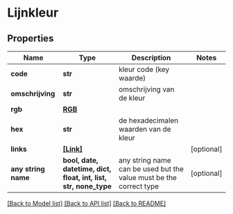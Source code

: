 # Lijnkleur


## Properties
Name | Type | Description | Notes
------------ | ------------- | ------------- | -------------
**code** | **str** | kleur code (key waarde) | 
**omschrijving** | **str** | omschrijving van de kleur | 
**rgb** | [**RGB**](RGB.md) |  | 
**hex** | **str** | de hexadecimalen waarden van de kleur | 
**links** | [**[Link]**](Link.md) |  | [optional] 
**any string name** | **bool, date, datetime, dict, float, int, list, str, none_type** | any string name can be used but the value must be the correct type | [optional]

[[Back to Model list]](../README.md#documentation-for-models) [[Back to API list]](../README.md#documentation-for-api-endpoints) [[Back to README]](../README.md)


